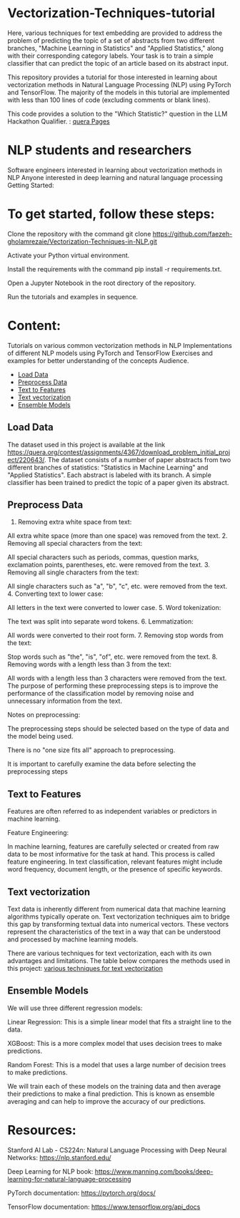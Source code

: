 # Vectorization-Techniques-tutorial
Here, various techniques for text embedding are provided to address the problem of predicting the topic of a set of abstracts from two different branches, "Machine Learning in Statistics" and "Applied Statistics," along with their corresponding category labels. Your task is to train a simple classifier that can predict the topic of an article based on its abstract input.

This repository provides a tutorial for those interested in learning about vectorization methods in Natural Language Processing (NLP) using PyTorch and TensorFlow. The majority of the models in this tutorial are implemented with less than 100 lines of code (excluding comments or blank lines).

This code provides a solution to the "Which Statistic?" question in the LLM Hackathon Qualifier. 
: [quera Pages](https://quera.org/problemset/220643)

# NLP students and researchers
Software engineers interested in learning about vectorization methods in NLP
Anyone interested in deep learning and natural language processing
Getting Started:

# To get started, follow these steps:

Clone the repository with the command git clone https://github.com/faezeh-gholamrezaie/Vectorization-Techniques-in-NLP.git

Activate your Python virtual environment.

Install the requirements with the command pip install -r requirements.txt.

Open a Jupyter Notebook in the root directory of the repository.

Run the tutorials and examples in sequence.

# Content:

Tutorials on various common vectorization methods in NLP
Implementations of different NLP models using PyTorch and TensorFlow
Exercises and examples for better understanding of the concepts
Audience.

- [Load Data](#load-data)
- [Preprocess Data](#preprocess-data)
- [Text to Features](#Text-to-Features)
- [Text vectorization](#text-vectorization)
- [Ensemble Models](#Ensemble-Models)

## Load Data

The dataset used in this project is available at the link https://quera.org/contest/assignments/4367/download_problem_initial_project/220643/.
The dataset consists of a number of paper abstracts from two different branches of statistics: "Statistics in Machine Learning" and "Applied Statistics". Each abstract is labeled with its branch.
A simple classifier has been trained to predict the topic of a paper given its abstract.

## Preprocess Data

1. Removing extra white space from text:

All extra white space (more than one space) was removed from the text.
2. Removing all special characters from the text:

All special characters such as periods, commas, question marks, exclamation points, parentheses, etc. were removed from the text.
3. Removing all single characters from the text:

All single characters such as "a", "b", "c", etc. were removed from the text.
4. Converting text to lower case:

All letters in the text were converted to lower case.
5. Word tokenization:

The text was split into separate word tokens.
6. Lemmatization:

All words were converted to their root form.
7. Removing stop words from the text:

Stop words such as "the", "is", "of", etc. were removed from the text.
8. Removing words with a length less than 3 from the text:

All words with a length less than 3 characters were removed from the text.
The purpose of performing these preprocessing steps is to improve the performance of the classification model by removing noise and unnecessary information from the text.

Notes on preprocessing:

The preprocessing steps should be selected based on the type of data and the model being used.

There is no "one size fits all" approach to preprocessing.

It is important to carefully examine the data before selecting the preprocessing steps


## Text to Features

Features are often referred to as independent variables or predictors in machine learning.

Feature Engineering:

In machine learning, features are carefully selected or created from raw data to be most informative for the task at hand. This process is called feature engineering. In text classification, relevant features might include word frequency, document length, or the presence of specific keywords.

## Text vectorization

Text data is inherently different from numerical data that machine learning algorithms typically operate on. Text vectorization techniques aim to bridge this gap by transforming textual data into numerical vectors. These vectors represent the characteristics of the text in a way that can be understood and processed by machine learning models.

There are various techniques for text vectorization, each with its own advantages and limitations. The table below compares the methods used in this project:
[various techniques for text vectorization](https://github.com/faezeh-gholamrezaie/Vectorization-Techniques-in-NLP/blob/main/various%20techniques%20for%20text%20vectorization.png)

## Ensemble Models

We will use three different regression models:

Linear Regression: This is a simple linear model that fits a straight line to the data.

XGBoost: This is a more complex model that uses decision trees to make predictions.

Random Forest: This is a model that uses a large number of decision trees to make predictions.

We will train each of these models on the training data and then average their predictions to make a final prediction. This is known as ensemble averaging and can help to improve the accuracy of our predictions.

# Resources:

Stanford AI Lab - CS224n: Natural Language Processing with Deep Neural Networks: https://nlp.stanford.edu/

Deep Learning for NLP book: https://www.manning.com/books/deep-learning-for-natural-language-processing

PyTorch documentation: https://pytorch.org/docs/

TensorFlow documentation: https://www.tensorflow.org/api_docs
